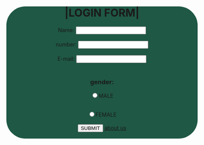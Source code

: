  <center> 
    
<form style="background-color:rgb(31, 88, 69);border-radius:50px">
    <h1>|LOGIN FORM|</h1>
<label for="name">Name:</label>
<input type="text" id="name" name="name" required>
<br>
<br>
<label for="PHONE NUMBER">number:</label>
<input type="number:" id="number" name="number" required>
<br>
<br>
<label for="email">E-mail:</label>
<input type="email:" id="email" name="email" required>
<br>
<br>
<h3>gender:</h3>
<input type="radio" name="ok"/>MALE 
<br><br>

<input type="radio" name="ok"/>FEMALE
<br>
<br>
<a href="https://www.instagram.com/s_ury_a/profilecard/?igsh=NXdyaTI2eXluamg0"><button> SUBMIT</button></a>
<a href="https://www.instagram.com/s_ury_a/profilecard/?igsh=NXdyaTI2eXluamg0">about us</a>
<br>
<br>
</form>
</center>

